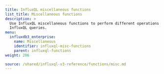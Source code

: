 ```yaml
---
title: InfluxQL miscellaneous functions
list_title: Miscellaneous functions
description: >
  Use InfluxQL miscellaneous functions to perform different operations in
  InfluxQL queries.
menu:
  influxdb3_enterprise:
    name: Miscellaneous
    identifier: influxql-misc-functions
    parent: influxql-functions
weight: 206

source: /shared/influxql-v3-reference/functions/misc.md
---
```


<!-- 
The content of this page is at /shared/influxql-v3-reference/functions/misc.md
-->

